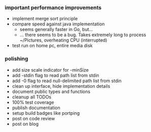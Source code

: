 ### important performance improvements

- implement merge sort principle
- compare speed against java implementation
    - seems generally faster in Go, but...
    - ... there seems to be a bug. Takes extremely long
     to process ~/Pictures, overheating CPU (interrupted)
- test run on home pc, entire media disk

### polishing

- add size scale indicator for -minSize
- add -stdin flag to read path list from stdin
- add -0 flag to read null-delimited path list from stdin
- clean up interface, hide implementation details
- document public types and functions
- cleanup all TODOs
- 100% test coverage
- publish documentation
- setup build badges like portping
- post on code review
- post on blog
